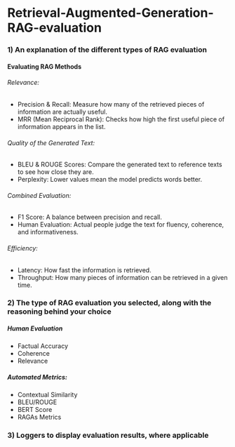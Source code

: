 # Retrieval-Augmented-Generation-RAG-evaluation


### 1) An explanation of the different types of RAG evaluation
#### Evaluating RAG Methods

###### Relevance:
- Precision & Recall: Measure how many of the retrieved pieces of information are actually useful.
- MRR (Mean Reciprocal Rank): Checks how high the first useful piece of information appears in the list.

###### Quality of the Generated Text:

- BLEU & ROUGE Scores: Compare the generated text to reference texts to see how close they are.
- Perplexity: Lower values mean the model predicts words better.

###### Combined Evaluation:

- F1 Score: A balance between precision and recall.
- Human Evaluation: Actual people judge the text for fluency, coherence, and informativeness.

###### Efficiency:
- Latency: How fast the information is retrieved.
- Throughput: How many pieces of information can be retrieved in a given time.

### 2) The type of RAG evaluation you selected, along with the reasoning behind your choice

##### Human Evaluation
- Factual Accuracy
- Coherence
- Relevance

##### Automated Metrics:
- Contextual Similarity
- BLEU/ROUGE
- BERT Score
- RAGAs Metrics

### 3) Loggers to display evaluation results, where applicable
